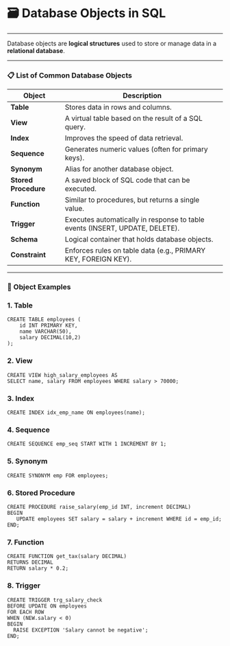 # 🗃️ Database Objects in SQL

---
Database objects are **logical structures** used to store or manage data in a **relational database**.

---

### 📋 List of Common Database Objects

| Object         | Description                                                                 |
|----------------|-----------------------------------------------------------------------------|
| **Table**       | Stores data in rows and columns.                                             |
| **View**        | A virtual table based on the result of a SQL query.                          |
| **Index**       | Improves the speed of data retrieval.                                        |
| **Sequence**    | Generates numeric values (often for primary keys).                           |
| **Synonym**     | Alias for another database object.                                           |
| **Stored Procedure** | A saved block of SQL code that can be executed.                       |
| **Function**    | Similar to procedures, but returns a single value.                          |
| **Trigger**     | Executes automatically in response to table events (INSERT, UPDATE, DELETE).|
| **Schema**      | Logical container that holds database objects.                              |
| **Constraint**  | Enforces rules on table data (e.g., PRIMARY KEY, FOREIGN KEY).              |

---

### 🧾 Object Examples

### 1. **Table**
```roomsql
CREATE TABLE employees (
    id INT PRIMARY KEY,
    name VARCHAR(50),
    salary DECIMAL(10,2)
);
```
### 2. **View**
```roomsql
CREATE VIEW high_salary_employees AS
SELECT name, salary FROM employees WHERE salary > 70000;
```
### 3. **Index**
```roomsql
CREATE INDEX idx_emp_name ON employees(name);
```
### 4. Sequence
```roomsql
CREATE SEQUENCE emp_seq START WITH 1 INCREMENT BY 1;
```
### 5. Synonym
```roomsql
CREATE SYNONYM emp FOR employees;
```
### 6. Stored Procedure
```roomsql
CREATE PROCEDURE raise_salary(emp_id INT, increment DECIMAL)
BEGIN
   UPDATE employees SET salary = salary + increment WHERE id = emp_id;
END;
```
### 7. Function
```roomsql
CREATE FUNCTION get_tax(salary DECIMAL)
RETURNS DECIMAL
RETURN salary * 0.2;
```
### 8. Trigger
```roomsql
CREATE TRIGGER trg_salary_check
BEFORE UPDATE ON employees
FOR EACH ROW
WHEN (NEW.salary < 0)
BEGIN
  RAISE EXCEPTION 'Salary cannot be negative';
END;
```

